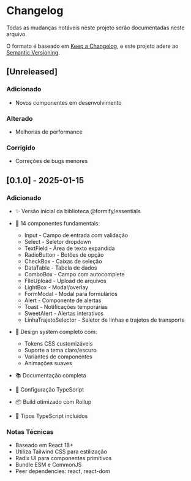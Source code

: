 # Changelog

Todas as mudanças notáveis neste projeto serão documentadas neste arquivo.

O formato é baseado em [Keep a Changelog](https://keepachangelog.com/en/1.0.0/),
e este projeto adere ao [Semantic Versioning](https://semver.org/spec/v2.0.0.html).

## [Unreleased]

### Adicionado
- Novos componentes em desenvolvimento

### Alterado
- Melhorias de performance

### Corrigido
- Correções de bugs menores

## [0.1.0] - 2025-01-15

### Adicionado  
- ✨ Versão inicial da biblioteca @formify/essentials
- 🎯 14 componentes fundamentais:
  - Input - Campo de entrada com validação
  - Select - Seletor dropdown
  - TextField - Área de texto expandida
  - RadioButton - Botões de opção
  - CheckBox - Caixas de seleção
  - DataTable - Tabela de dados
  - ComboBox - Campo com autocomplete
  - FileUpload - Upload de arquivos
  - LightBox - Modal/overlay
  - FormModal - Modal para formulários
  - Alert - Componente de alertas
  - Toast - Notificações temporárias
  - SweetAlert - Alertas interativos
  - LinhaTrajetoSelector - Seletor de linhas e trajetos de transporte

- 🎨 Design system completo com:
  - Tokens CSS customizáveis
  - Suporte a tema claro/escuro
  - Variantes de componentes
  - Animações suaves

- 📚 Documentação completa
- 🔧 Configuração TypeScript
- 📦 Build otimizado com Rollup
- 🧪 Tipos TypeScript incluídos

### Notas Técnicas
- Baseado em React 18+
- Utiliza Tailwind CSS para estilização
- Radix UI para componentes primitivos
- Bundle ESM e CommonJS
- Peer dependencies: react, react-dom